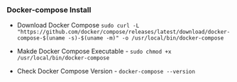 ### Docker-compose Install

- Download Docker Compose `sudo curl -L "https://github.com/docker/compose/releases/latest/download/docker-compose-$(uname -s)-$(uname -m)" -o /usr/local/bin/docker-compose`

- Makde Docker Compose Executable - `sudo chmod +x /usr/local/bin/docker-compose`

- Check Docker Compose Version - `docker-compose --version`




